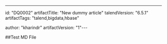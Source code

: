 ---
id: "DQ0002"
artifactTitle: "New dummy article"
talendVersion: "6.5.1"
artifactTags: "talend,bigdata,hbase"

author: "kharindr"
artifactVersion: "1"---

##Test MD File